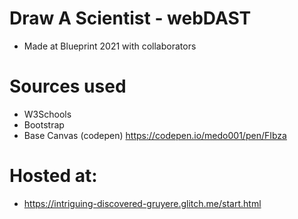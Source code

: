 # Draw A Scientist - webDAST
- Made at Blueprint 2021 with collaborators

# Sources used
- W3Schools
- Bootstrap
- Base Canvas (codepen) https://codepen.io/medo001/pen/FIbza

# Hosted at:
- https://intriguing-discovered-gruyere.glitch.me/start.html
